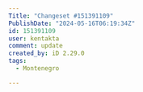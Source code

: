 ```yaml
---
Title: "Changeset #151391109"
PublishDate: "2024-05-16T06:19:34Z"
id: 151391109
user: kentakta
comment: update
created_by: iD 2.29.0
tags:
  - Montenegro

---
```

